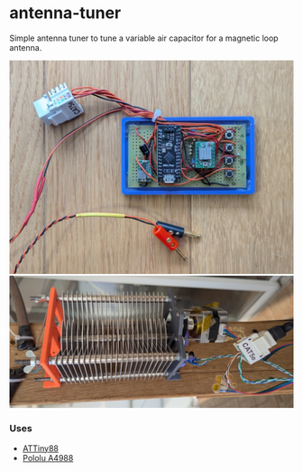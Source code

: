 # antenna-tuner

Simple antenna tuner to tune a variable air capacitor for a magnetic loop antenna.

![prototype-controller.jpg](images/prototype-controller.jpg)
![prototype-rotator.jpg](images/prototype-rotator.jpg)

### Uses

- [ATTiny88](https://github.com/SpenceKonde/ATTinyCore/blob/v2.0.0-devThis-is-the-head-submit-PRs-against-this/avr/extras/ATtiny_x8.md)
- [Pololu A4988](https://www.pololu.com/product/1182)
